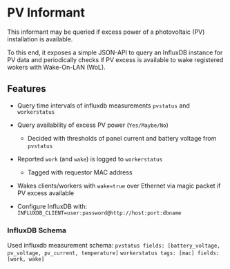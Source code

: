 # PV Informant
This informant may be queried if excess power of a photovoltaic (PV) installation is available.

To this end, it exposes a simple JSON-API to query an InfluxDB instance for PV data and periodically checks if PV excess is available to wake registered wokers with Wake-On-LAN (WoL).

## Features

- Query time intervals of influxdb measurements `pvstatus` and `workerstatus`
- Query availability of excess PV power (`Yes/Maybe/No`) 
  - Decided with thresholds of panel current and battery voltage from `pvstatus`
- Reported `work` (and `wake`) is logged to `workerstatus` 
  - Tagged with requestor MAC address
- Wakes clients/workers with `wake=true` over Ethernet via magic packet if PV excess available 

- Configure InfluxDB with: `INFLUXDB_CLIENT=user:password@http://host:port:dbname`

### InfluxDB Schema
Used influxdb measurement schema:
`pvstatus fields: [battery_voltage, pv_voltage, pv_current, temperature]`
`workerstatus tags: [mac] fields: [work, wake]`
